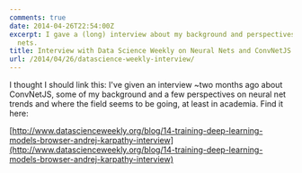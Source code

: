 ```yaml
---
comments: true
date: 2014-04-26T22:54:00Z
excerpt: I gave a (long) interview about my background and perspectives on neural
  nets.
title: Interview with Data Science Weekly on Neural Nets and ConvNetJS
url: /2014/04/26/datascience-weekly-interview/
---
```


I thought I should link this: I've given an interview ~two months ago about ConvNetJS, some of my background and a few perspectives on neural net trends and where the field seems to be going, at least in academia. Find it here:

[http://www.datascienceweekly.org/blog/14-training-deep-learning-models-browser-andrej-karpathy-interview](http://www.datascienceweekly.org/blog/14-training-deep-learning-models-browser-andrej-karpathy-interview)

 
